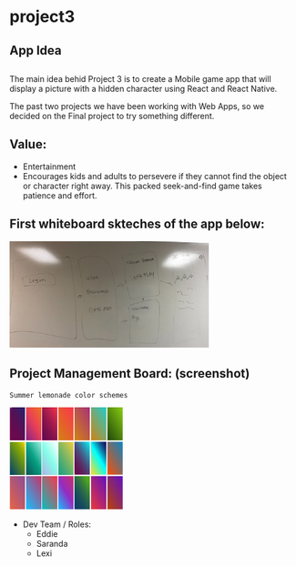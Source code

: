 # project3

## App Idea <h2>

The main idea behid Project 3 is to create a Mobile game app that will display a picture with a hidden character using React and React Native.

The past two projects we have been working with Web Apps, so we decided on the Final project to try something different.

## Value:
* Entertainment
* Encourages kids and adults to persevere if they cannot find the object or character right away. This packed seek-and-find game takes patience and effort.


## First whiteboard skteches of the app below: 

<img src="images/sketch.jpg" width="350">




## Project Management Board: (screenshot)
    Summer lemonade color schemes

<img src="images/gardients.png" width="200">







* Dev Team / Roles: 
   * Eddie
   * Saranda
  *  Lexi
